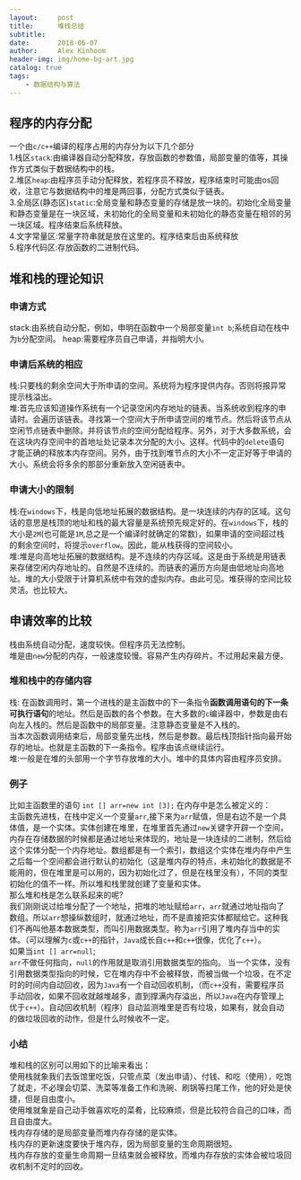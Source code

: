 ```yaml
---
layout:     post
title:      堆栈总结
subtitle:   
date:       2018-06-07
author:     Alex Kinhoom
header-img: img/home-bg-art.jpg
catalog: true
tags:
    - 数据结构与算法
---
```

## 程序的内存分配
一个由`c/c++`编译的程序占用的内存分为以下几个部分<br>
1.栈区`stack`:由编译器自动分配释放，存放函数的参数值，局部变量的值等，其操作方式类似于数据结构中的栈。<br>
2.堆区`heap`:由程序员手动分配释放，若程序员不释放，程序结束时可能由os回收，注意它与数据结构中的堆是两回事，分配方式类似于链表。<br>
3.全局区(静态区)`static`:全局变量和静态变量的存储是放一块的。初始化全局变量和静态变量是在一块区域，未初始化的全局变量和未初始化的静态变量在相邻的另一块区域。程序结束后系统释放。<br>
4.文字常量区:常量字符串就是放在这里的。程序结束后由系统释放<br>
5.程序代码区:存放函数的二进制代码。
## 堆和栈的理论知识
### 申请方式
stack:由系统自动分配，例如，申明在函数中一个局部变量`int b`;系统自动在栈中为`b`分配空间。
heap:需要程序员自己申请，并指明大小。
### 申请后系统的相应
栈:只要栈的剩余空间大于所申请的空间。系统将为程序提供内存。否则将报异常提示栈溢出。<br>
堆:首先应该知道操作系统有一个记录空闲内存地址的链表。当系统收到程序的申请时。会遍历该链表。寻找第一个空间大于所申请空间的堆节点。然后将该节点从空闲节点链表中删除。并将该节点的空间分配给程序。另外，对于大多数系统，会在这块内存空间中的首地址处记录本次分配的大小。这样。代码中的`delete`语句才能正确的释放本内存空间。另外，由于找到堆节点的大小不一定正好等于申请的大小。系统会将多余的那部分重新放入空闲链表中。
### 申请大小的限制
栈:在`windows`下，栈是向低地址拓展的数据结构。是一块连续的内存的区域。这句话的意思是栈顶的地址和栈的最大容量是系统预先规定好的。在`windows`下，栈的大小是`2M`(也可能是`1M`,总之是一个编译时就确定的常数)，如果申请的空间超过栈的剩余空间时，将提示`overflow`。因此，能从栈获得的空间较小。<br>
堆:堆是向高地址拓展的数据结构。是不连续的内存区域。这是由于系统是用链表来存储空闲内存地址的。自然是不连续的。而链表的遍历方向是由低地址向高地址。堆的大小受限于计算机系统中有效的虚拟内存。由此可见。堆获得的空间比较灵活。也比较大。
## 申请效率的比较
栈由系统自动分配，速度较快。但程序员无法控制。<br>
堆是由`new`分配的内存，一般速度较慢。容易产生内存碎片。不过用起来最方便。
### 堆和栈中的存储内容
栈: 在函数调用时，第一个进栈的是主函数中的下一条指令<strong>函数调用语句的下一条可执行语句</strong>的地址。然后是函数的各个参数。在大多数的`c`编译器中，参数是由右向左入栈的。然后是函数中的局部变量。注意静态变量是不入栈的。<br>
当本次函数调用结束后，局部变量先出栈，然后是参数。最后栈顶指针指向最开始存的地址。也就是主函数的下一条指令。程序由该点继续运行。<br>
堆:一般是在堆的头部用一个字节存放堆的大小。堆中的具体内容由程序员安排。
### 例子
比如主函数里的语句 `int [] arr=new int [3];` 在内存中是怎么被定义的：<br>
主函数先进栈，在栈中定义一个变量`arr`,接下来为`arr`赋值，但是右边不是一个具体值，是一个实体。实体创建在堆里，在堆里首先通过`new`关键字开辟一个空间，内存在存储数据的时候都是通过地址来体现的，地址是一块连续的二进制，然后给这个实体分配一个内存地址。数组都是有一个索引，数组这个实体在堆内存中产生之后每一个空间都会进行默认的初始化（这是堆内存的特点，未初始化的数据是不能用的，但在堆里是可以用的，因为初始化过了，但是在栈里没有），不同的类型初始化的值不一样。所以堆和栈里就创建了变量和实体。<br>
那么堆和栈是怎么联系起来的呢?<br>
我们刚刚说过给堆分配了一个地址，把堆的地址赋给`arr`，`arr`就通过地址指向了数组。所以`arr`想操纵数组时，就通过地址，而不是直接把实体都赋给它。这种我们不再叫他基本数据类型，而叫引用数据类型。称为`arr`引用了堆内存当中的实体。（可以理解为`c`或`c++`的指针，`Java`成长自`c++`和`c++`很像，优化了`c++`）。<br>
 如果当`int [] arr=null`;<br>
`arr`不做任何指向，`null`的作用就是取消引用数据类型的指向。
当一个实体，没有引用数据类型指向的时候，它在堆内存中不会被释放，而被当做一个垃圾，在不定时的时间内自动回收，因为`Java`有一个自动回收机制，（而`c++`没有，需要程序员手动回收，如果不回收就越堆越多，直到撑满内存溢出，所以`Java`在内存管理上优于`c++`）。自动回收机制（程序）自动监测堆里是否有垃圾，如果有，就会自动的做垃圾回收的动作，但是什么时候收不一定。<br>          
### 小结
堆和栈的区别可以用如下的比喻来看出：<br>
使用栈就象我们去饭馆里吃饭，只管点菜（发出申请）、付钱、和吃（使用），吃饱了就走，不必理会切菜、洗菜等准备工作和洗碗、刷锅等扫尾工作，他的好处是快捷，但是自由度小。<br>
使用堆就象是自己动手做喜欢吃的菜肴，比较麻烦，但是比较符合自己的口味，而且自由度大。<br>
栈内存存储的是局部变量而堆内存存储的是实体。<br>
栈内存的更新速度要快于堆内存，因为局部变量的生命周期很短。<br>
栈内存存放的变量生命周期一旦结束就会被释放，而堆内存存放的实体会被垃圾回收机制不定时的回收。<br>

